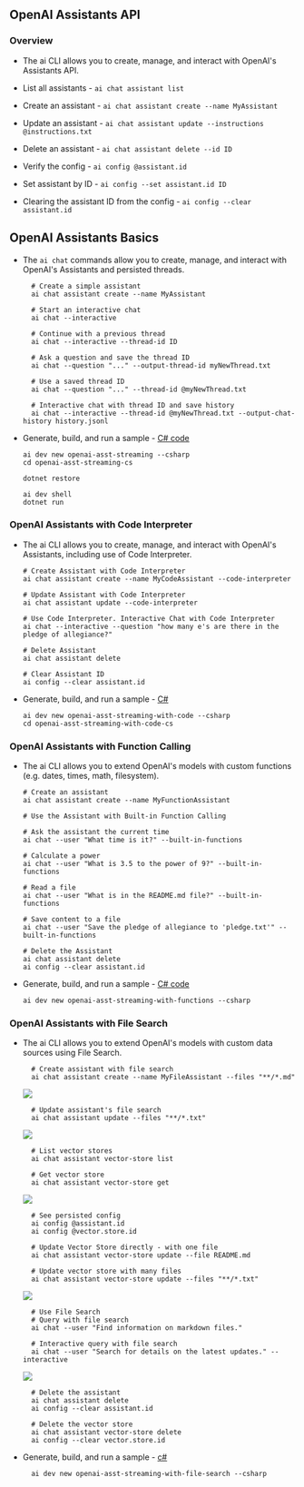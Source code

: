 ## OpenAI Assistants API
### Overview

* The ai CLI allows you to create, manage, and interact with OpenAI's Assistants API.

* List all assistants - ``` ai chat assistant list ```
* Create an assistant - ``` ai chat assistant create --name MyAssistant ```
* Update an assistant - ``` ai chat assistant update --instructions @instructions.txt ```
* Delete an assistant - ``` ai chat assistant delete --id ID ```
* Verify the config - ``` ai config @assistant.id ```
* Set assistant by ID - ``` ai config --set assistant.id ID ```
* Clearing the assistant ID from the config - ``` ai config --clear assistant.id ```

## OpenAI Assistants Basics

* The ``` ai chat ``` commands allow you to create, manage, and interact with OpenAI's Assistants and persisted threads.

  ```  
    # Create a simple assistant
    ai chat assistant create --name MyAssistant
    
    # Start an interactive chat
    ai chat --interactive
    
    # Continue with a previous thread
    ai chat --interactive --thread-id ID
    
    # Ask a question and save the thread ID
    ai chat --question "..." --output-thread-id myNewThread.txt
    
    # Use a saved thread ID
    ai chat --question "..." --thread-id @myNewThread.txt
    
    # Interactive chat with thread ID and save history
    ai chat --interactive --thread-id @myNewThread.txt --output-chat-history history.jsonl
  ```

* Generate, build, and run a sample - <a href="https://thebookof.ai/openai-asst/openai-asst-streaming-cs/sample-overview/">C# code</a>
  ```
  ai dev new openai-asst-streaming --csharp
  cd openai-asst-streaming-cs
  
  dotnet restore
  
  ai dev shell
  dotnet run
  ```

### OpenAI Assistants with Code Interpreter
* The ai CLI allows you to create, manage, and interact with OpenAI's Assistants, including use of Code Interpreter.
  ```
  # Create Assistant with Code Interpreter
  ai chat assistant create --name MyCodeAssistant --code-interpreter
  
  # Update Assistant with Code Interpreter
  ai chat assistant update --code-interpreter
  
  # Use Code Interpreter. Interactive Chat with Code Interpreter
  ai chat --interactive --question "how many e's are there in the pledge of allegiance?"
  
  # Delete Assistant
  ai chat assistant delete
  
  # Clear Assistant ID
  ai config --clear assistant.id
  ```

* Generate, build, and run a sample - <a href="https://thebookof.ai/openai-asst/openai-asst-streaming-with-code-cs/sample-overview/">C#</a>
  ``` 
  ai dev new openai-asst-streaming-with-code --csharp
  cd openai-asst-streaming-with-code-cs
  ```

### OpenAI Assistants with Function Calling

* The ai CLI allows you to extend OpenAI's models with custom functions (e.g. dates, times, math, filesystem).

  ```
  # Create an assistant
  ai chat assistant create --name MyFunctionAssistant
  
  # Use the Assistant with Built-in Function Calling
  
  # Ask the assistant the current time
  ai chat --user "What time is it?" --built-in-functions
  
  # Calculate a power
  ai chat --user "What is 3.5 to the power of 9?" --built-in-functions
  
  # Read a file
  ai chat --user "What is in the README.md file?" --built-in-functions
  
  # Save content to a file
  ai chat --user "Save the pledge of allegiance to 'pledge.txt'" --built-in-functions
  
  # Delete the Assistant
  ai chat assistant delete
  ai config --clear assistant.id
  ```

* Generate, build, and run a sample - <a href="https://thebookof.ai/openai-asst/openai-asst-streaming-with-functions-cs/sample-overview/">C# code</a>
  ```
  ai dev new openai-asst-streaming-with-functions --csharp
  ```

### OpenAI Assistants with File Search
* The ai CLI allows you to extend OpenAI's models with custom data sources using File Search.

  ```
    # Create assistant with file search
    ai chat assistant create --name MyFileAssistant --files "**/*.md"
  ```
  <img src="https://github.com/mkader/Book-of-AI---Azure/blob/main/img/02.15.assistants_file_search.png">
  
  ```
    # Update assistant's file search
    ai chat assistant update --files "**/*.txt"
  ```
  <img src="https://github.com/mkader/Book-of-AI---Azure/blob/main/img/02.16.assistants_file_update.png">
  
  ```  
    # List vector stores
    ai chat assistant vector-store list
    
    # Get vector store
    ai chat assistant vector-store get
  ```
  <img src="https://github.com/mkader/Book-of-AI---Azure/blob/main/img/02.17.assistants_vector.png">
  
  ```  
    # See persisted config
    ai config @assistant.id
    ai config @vector.store.id
    
    # Update Vector Store directly - with one file
    ai chat assistant vector-store update --file README.md
    
    # Update vector store with many files
    ai chat assistant vector-store update --files "**/*.txt"
  ```
  <img src="https://github.com/mkader/Book-of-AI---Azure/blob/main/img/02.18.assistants_vector_update.png">
  
  ```  
    # Use File Search
    # Query with file search
    ai chat --user "Find information on markdown files."
    
    # Interactive query with file search
    ai chat --user "Search for details on the latest updates." --interactive
  ```
  <img src="https://github.com/mkader/Book-of-AI---Azure/blob/main/img/02.19.assistants_chat.png">
 
  ```   
    # Delete the assistant
    ai chat assistant delete
    ai config --clear assistant.id
    
    # Delete the vector store
    ai chat assistant vector-store delete
    ai config --clear vector.store.id
  ```

* Generate, build, and run a sample - <a href="https://thebookof.ai/openai-asst/openai-asst-streaming-with-file-search-cs/sample-overview/">c#</a>
  ```
    ai dev new openai-asst-streaming-with-file-search --csharp
  ```

